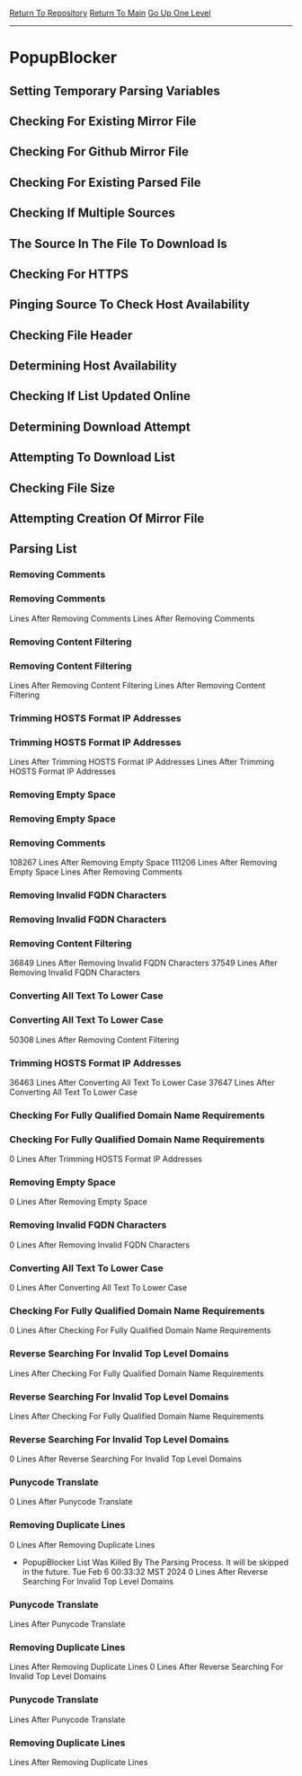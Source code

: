 [Return To Repository](https://github.com/DigitalWarrior/piholeparser/)
[Return To Main](https://github.com/DigitalWarrior/piholeparser/blob/master/RecentRunLogs/Mainlog.md)
[Go Up One Level](https://github.com/DigitalWarrior/piholeparser/blob/master/RecentRunLogs/TopLevelScripts/30-Processing-External-Blacklists.md)
____________________________________
# PopupBlocker
## Setting Temporary Parsing Variables
## Checking For Existing Mirror File
## Checking For Github Mirror File
## Checking For Existing Parsed File
## Checking If Multiple Sources
## The Source In The File To Download Is
## Checking For HTTPS
## Pinging Source To Check Host Availability
## Checking File Header
## Determining Host Availability
## Checking If List Updated Online
## Determining Download Attempt
## Attempting To Download List
## Checking File Size
## Attempting Creation Of Mirror File
## Parsing List
### Removing Comments
### Removing Comments
 Lines After Removing Comments
 Lines After Removing Comments
### Removing Content Filtering
### Removing Content Filtering
 Lines After Removing Content Filtering
 Lines After Removing Content Filtering
### Trimming HOSTS Format IP Addresses
### Trimming HOSTS Format IP Addresses
 Lines After Trimming HOSTS Format IP Addresses
 Lines After Trimming HOSTS Format IP Addresses
### Removing Empty Space
### Removing Empty Space
### Removing Comments
108267 Lines After Removing Empty Space
111206 Lines After Removing Empty Space
 Lines After Removing Comments
### Removing Invalid FQDN Characters
### Removing Invalid FQDN Characters
### Removing Content Filtering
36849 Lines After Removing Invalid FQDN Characters
37549 Lines After Removing Invalid FQDN Characters
### Converting All Text To Lower Case
### Converting All Text To Lower Case
50308 Lines After Removing Content Filtering
### Trimming HOSTS Format IP Addresses
36463 Lines After Converting All Text To Lower Case
37647 Lines After Converting All Text To Lower Case
### Checking For Fully Qualified Domain Name Requirements
### Checking For Fully Qualified Domain Name Requirements
0 Lines After Trimming HOSTS Format IP Addresses
### Removing Empty Space
0 Lines After Removing Empty Space
### Removing Invalid FQDN Characters
0 Lines After Removing Invalid FQDN Characters
### Converting All Text To Lower Case
0 Lines After Converting All Text To Lower Case
### Checking For Fully Qualified Domain Name Requirements
0 Lines After Checking For Fully Qualified Domain Name Requirements
### Reverse Searching For Invalid Top Level Domains
 Lines After Checking For Fully Qualified Domain Name Requirements
### Reverse Searching For Invalid Top Level Domains
 Lines After Checking For Fully Qualified Domain Name Requirements
### Reverse Searching For Invalid Top Level Domains
0 Lines After Reverse Searching For Invalid Top Level Domains
### Punycode Translate
0 Lines After Punycode Translate
### Removing Duplicate Lines
0 Lines After Removing Duplicate Lines
* PopupBlocker List Was Killed By The Parsing Process. It will be skipped in the future. Tue Feb  6 00:33:32 MST 2024
0 Lines After Reverse Searching For Invalid Top Level Domains
### Punycode Translate
 Lines After Punycode Translate
### Removing Duplicate Lines
 Lines After Removing Duplicate Lines
0 Lines After Reverse Searching For Invalid Top Level Domains
### Punycode Translate
 Lines After Punycode Translate
### Removing Duplicate Lines
 Lines After Removing Duplicate Lines
